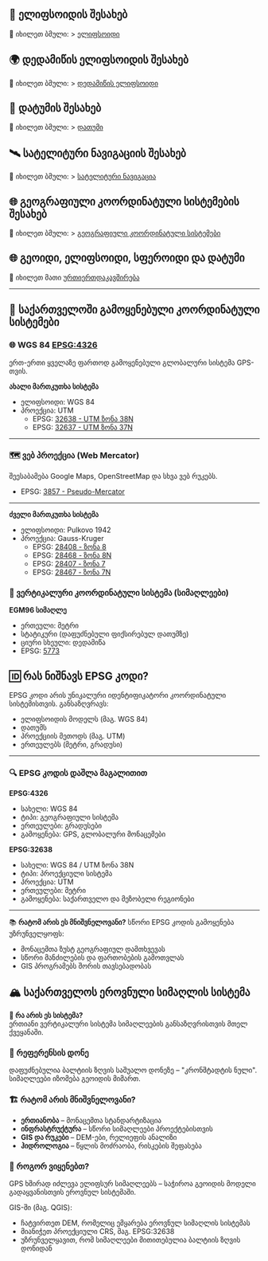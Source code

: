 
## 📘 ელიფსოიდის შესახებ
🔗 იხილეთ ბმული: > [ელიფსოიდი](https://en.wikipedia.org/wiki/Ellipsoid)

## 🌍 დედამიწის ელიფსოიდის შესახებ
🔗 იხილეთ ბმული: > [დედამიწის ელიფსოიდი](https://en.wikipedia.org/wiki/Earth_ellipsoid)

## 📏 დატუმის შესახებ
🔗 იხილეთ ბმული: > [დათუმი](https://desktop.arcgis.com/en/arcmap/latest/map/projections/datums.htm)

## 🛰️ სატელიტური ნავიგაციის შესახებ
🔗 იხილეთ ბმული: > [სატელიტური ნავიგაცია](https://en.wikipedia.org/wiki/Satellite_navigation)

## 🌐 გეოგრაფიული კოორდინატული სისტემების შესახებ
🔗 იხილეთ ბმული: > [გეოგრაფიული კოორდინატული სისტემები](https://desktop.arcgis.com/en/arcmap/latest/map/projections/about-geographic-coordinate-systems.htm)

## 🌐 გეოიდი, ელიფსოიდი, სფეროიდი და დატუმი
🔗 იხილეთ მათი [ურთიერთდაკავშირება](https://desktop.arcgis.com/en/arcmap/latest/map/projections/about-the-geoid-ellipsoid-spheroid-and-datum-and-h.htm)

---



## 📌 საქართველოში გამოყენებული კოორდინატული სისტემები

### 🌐 WGS 84 [EPSG:4326](https://epsg.io/4326)
ერთ-ერთი ყველაზე ფართოდ გამოყენებული გლობალური სისტემა GPS-თვის.

**ახალი მართკუთხა სისტემა**  
- ელიფსოიდი: WGS 84  
- პროექცია: UTM  
  - EPSG: [32638 - UTM ზონა 38N](https://epsg.io/32638)  
  - EPSG: [32637 - UTM ზონა 37N](https://epsg.io/32637)

---

### 🗺️ ვებ პროექცია (Web Mercator)
შეესაბამება Google Maps, OpenStreetMap და სხვა ვებ რუკებს.

- EPSG: [3857 - Pseudo-Mercator](https://epsg.io/3857)

---

**ძველი მართკუთხა სისტემა**  
- ელიფსოიდი: Pulkovo 1942  
- პროექცია: Gauss-Kruger  
  - EPSG: [28408 - ზონა 8](https://epsg.io/28408)  
  - EPSG: [28468 - ზონა 8N](https://epsg.io/28468)  
  - EPSG: [28407 - ზონა 7](https://epsg.io/28407)  
  - EPSG: [28467 - ზონა 7N](https://epsg.io/28467)

### 📐 ვერტიკალური კოორდინატული სისტემა (სიმაღლეები)

**EGM96 სიმაღლე**  
- ერთეული: მეტრი  
- სტატიკური (დაფუძნებული ფიქსირებულ დათუმზე)  
- ციური სხეული: დედამიწა  
- EPSG: [5773](https://epsg.io/5773)

## 🆔 რას ნიშნავს EPSG კოდი?

EPSG კოდი არის უნიკალური იდენტიფიკატორი კოორდინატული სისტემისთვის. განსაზღვრავს:
- ელიფსოიდის მოდელს (მაგ. WGS 84)
- დათუმს
- პროექციის მეთოდს (მაგ. UTM)
- ერთეულებს (მეტრი, გრადუსი)

---

### 🔍 EPSG კოდის დაშლა მაგალითით

**EPSG:4326**  
- სახელი: WGS 84  
- ტიპი: გეოგრაფიული სისტემა  
- ერთეულები: გრადუსები  
- გამოყენება: GPS, გლობალური მონაცემები  

**EPSG:32638**  
- სახელი: WGS 84 / UTM ზონა 38N  
- ტიპი: პროექციული სისტემა  
- პროექცია: UTM  
- ერთეულები: მეტრი  
- გამოყენება: საქართველო და მეზობელი რეგიონები

---

📚 **რატომ არის ეს მნიშვნელოვანი?**
სწორი EPSG კოდის გამოყენება უზრუნველყოფს:
- მონაცემთა ზუსტ გეოგრაფიულ დამთხვევას  
- სწორი მანძილების და ფართობების გამოთვლას  
- GIS პროგრამებს შორის თავსებადობას

## 🏔️ საქართველოს ეროვნული სიმაღლის სისტემა

**📌 რა არის ეს სისტემა?**  
ერთიანი ვერტიკალური სისტემა სიმაღლეების განსაზღვრისთვის მთელ ქვეყანაში.

### 🧭 რეფერენსის დონე
დაფუძნებულია ბალტიის ზღვის საშუალო დონეზე – "კრონშტადტის ნული".
სიმაღლეები იზომება გეოიდის მიმართ.

### 🏗️ რატომ არის მნიშვნელოვანი?
- **ერთიანობა** – მონაცემთა სტანდარტიზაცია
- **ინფრასტრუქტურა** – სწორი სიმაღლეები პროექტებისთვის
- **GIS და რუკები** – DEM-ები, რელიეფის ანალიზი
- **ჰიდროლოგია** – წყლის მოძრაობა, რისკების შეფასება

### 📐 როგორ ვიყენებთ?
GPS ხშირად იძლევა ელიფსურ სიმაღლეებს – საჭიროა გეოიდის მოდელი გადაყვანისთვის ეროვნულ სისტემაში.

GIS-ში (მაგ. QGIS):
- ჩატვირთეთ DEM, რომელიც ემყარება ეროვნულ სიმაღლის სისტემას
- მიანიჭეთ პროექციული CRS, მაგ. EPSG:32638
- უზრუნველყავით, რომ სიმაღლეები მითითებულია ბალტიის ზღვის დონიდან

